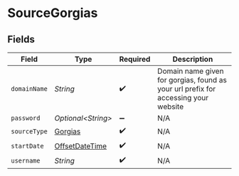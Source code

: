 # SourceGorgias


## Fields

| Field                                                                                     | Type                                                                                      | Required                                                                                  | Description                                                                               |
| ----------------------------------------------------------------------------------------- | ----------------------------------------------------------------------------------------- | ----------------------------------------------------------------------------------------- | ----------------------------------------------------------------------------------------- |
| `domainName`                                                                              | *String*                                                                                  | :heavy_check_mark:                                                                        | Domain name given for gorgias, found as your url prefix for accessing your website        |
| `password`                                                                                | *Optional\<String>*                                                                       | :heavy_minus_sign:                                                                        | N/A                                                                                       |
| `sourceType`                                                                              | [Gorgias](../../models/shared/Gorgias.md)                                                 | :heavy_check_mark:                                                                        | N/A                                                                                       |
| `startDate`                                                                               | [OffsetDateTime](https://docs.oracle.com/javase/8/docs/api/java/time/OffsetDateTime.html) | :heavy_check_mark:                                                                        | N/A                                                                                       |
| `username`                                                                                | *String*                                                                                  | :heavy_check_mark:                                                                        | N/A                                                                                       |